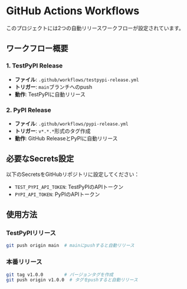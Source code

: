 # GitHub Actions Workflows

このプロジェクトには2つの自動リリースワークフローが設定されています。

## ワークフロー概要

### 1. TestPyPI Release
- **ファイル**: `.github/workflows/testpypi-release.yml`
- **トリガー**: `main`ブランチへのpush
- **動作**: TestPyPIに自動リリース

### 2. PyPI Release  
- **ファイル**: `.github/workflows/pypi-release.yml`
- **トリガー**: `v*.*.*`形式のタグ作成
- **動作**: GitHub ReleaseとPyPIに自動リリース

## 必要なSecrets設定

以下のSecretsをGitHubリポジトリに設定してください：

- `TEST_PYPI_API_TOKEN`: TestPyPIのAPIトークン
- `PYPI_API_TOKEN`: PyPIのAPIトークン

## 使用方法

### TestPyPIリリース
```bash
git push origin main  # mainにpushすると自動リリース
```

### 本番リリース
```bash
git tag v1.0.0        # バージョンタグを作成
git push origin v1.0.0  # タグをpushすると自動リリース
``` 
